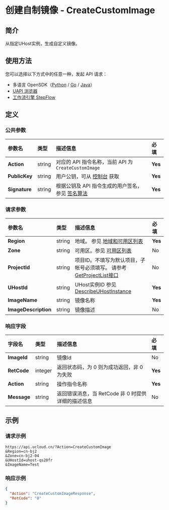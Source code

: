 # 创建自制镜像 - CreateCustomImage

## 简介

从指定UHost实例，生成自定义镜像。





## 使用方法

您可以选择以下方式中的任意一种，发起 API 请求：
- 多语言 OpenSDK（[Python](https://github.com/ucloud/ucloud-sdk-python3) / [Go](https://github.com/ucloud/ucloud-sdk-go) / [Java](https://github.com/ucloud/ucloud-sdk-java)）
- [UAPI 浏览器](https://console.ucloud.cn/uapi/detail?id=CreateCustomImage)
- [工作流引擎 StepFlow](https://console.ucloud.cn/stepflow/manage/)

## 定义

### 公共参数

| 参数名 | 类型 | 描述信息 | 必填 |
|:---|:---|:---|:---|
| **Action**     | string  | 对应的 API 指令名称，当前 API 为 `CreateCustomImage`                        | **Yes** |
| **PublicKey**  | string  | 用户公钥，可从 [控制台](https://console.ucloud.cn/uapi/apikey) 获取                                             | **Yes** |
| **Signature**  | string  | 根据公钥及 API 指令生成的用户签名，参见 [签名算法](api/summary/signature.md)  | **Yes** |

### 请求参数

| 参数名 | 类型 | 描述信息 | 必填 |
|:---|:---|:---|:---|
| **Region** | string | 地域。 参见 [地域和可用区列表](api/summary/regionlist) |**Yes**|
| **Zone** | string | 可用区。参见 [可用区列表](api/summary/regionlist) |No|
| **ProjectId** | string | 项目ID。不填写为默认项目，子帐号必须填写。 请参考[GetProjectList接口](api/summary/get_project_list) |No|
| **UHostId** | string | UHost实例ID 参见 [DescribeUHostInstance](api/uhost-api/describe_uhost_instance) |**Yes**|
| **ImageName** | string | 镜像名称 |**Yes**|
| **ImageDescription** | string | 镜像描述 |No|

### 响应字段

| 字段名 | 类型 | 描述信息 | 必填 |
|:---|:---|:---|:---|
| **ImageId** | string | 镜像Id |No|
| **RetCode** | integer | 返回状态码，为 0 则为成功返回，非 0 为失败 |**Yes**|
| **Action** | string | 操作指令名称 |**Yes**|
| **Message** | string | 返回错误消息，当 RetCode 非 0 时提供详细的描述信息 |No|




## 示例

### 请求示例
    
```
https://api.ucloud.cn/?Action=CreateCustomImage
&Region=cn-bj2
&Zone=cn-bj2-04
&UHostId=uhost-qs20fr
&ImageName=Test
```

### 响应示例
    
```json
{
  "Action": "CreateCustomImageResponse",
  "RetCode": "0"
}
```




